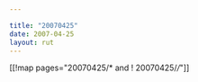 ```yaml
---

title: "20070425"
date: 2007-04-25
layout: rut
---
```


[[!map pages="20070425/* and ! 20070425/*/*"]]
